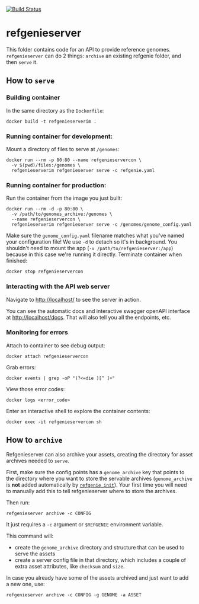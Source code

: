 [![Build Status](https://travis-ci.org/databio/refgenieserver.svg?branch=master)](https://travis-ci.org/databio/refgenieserver)

# refgenieserver

This folder contains code for an API to provide reference genomes. `refgenieserver` can do 2 things: `archive` an existing refgenie folder, and then `serve` it. 

## How to `serve`

### Building container

In the same directory as the `Dockerfile`:

```
docker build -t refgenieserverim .
```

### Running container for development:

Mount a directory of files to serve at `/genomes`:

```
docker run --rm -p 80:80 --name refgenieservercon \
  -v $(pwd)/files:/genomes \
  refgenieserverim refgenieserver serve -c refgenie.yaml 
```

### Running container for production:
Run the container from the image you just built:

```
docker run --rm -d -p 80:80 \
  -v /path/to/genomes_archive:/genomes \
  --name refgenieservercon \
  refgenieserverim refgenieserver serve -c /genomes/genome_config.yaml 
```

Make sure the `genome_config.yaml` filename matches what you've named your configuration file! We use `-d` to detach so it's in background. You shouldn't need to mount the app (`-v /path/to/refgenieserver:/app`) because in this case we're running it directly. Terminate container when finished:

```
docker stop refgenieservercon
```


### Interacting with the API web server

Navigate to [http://localhost/](http://localhost/) to see the server in action.

You can see the automatic docs and interactive swagger openAPI interface at [http://localhost/docs](http://localhost/docs). That will also tell you all the endpoints, etc.


### Monitoring for errors

Attach to container to see debug output:

```
docker attach refgenieservercon
```

Grab errors:

```
docker events | grep -oP "(?<=die )[^ ]+"
```

View those error codes:

```
docker logs <error_code>
```

Enter an interactive shell to explore the container contents:

```
docker exec -it refgenieservercon sh
```

## How to `archive`

Refgenieserver can also archive your assets, creating the directory for asset archives needed to `serve`.

First, make sure the config points has a `genome_archive` key that points to the directory where you want to store the servable archives (`genome_archive` is __not__ added automatically by [`refgenie init`](http://refgenie.databio.org/en/latest/usage/#refgenie-init-help)). Your first time you will need to manually add this to tell refgenieserver where to store the archives.

Then run: 
```
refgenieserver archive -c CONFIG
````
It just requires a `-c` argument or `$REFGENIE` environment variable.

This command will:
- create the `genome_archive` directory and structure that can be used to serve the assets
- create a server config file in that directory, which includes a couple of extra asset attributes, like `checksum` and `size`. 

In case you already have some of the assets archived and just want to add a new one, use:

```
refgenieserver archive -c CONFIG -g GENOME -a ASSET
```


